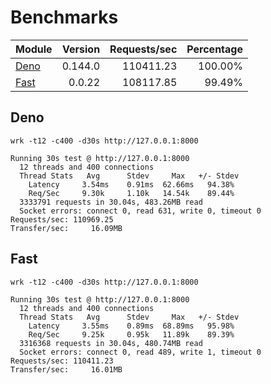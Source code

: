 # Benchmarks

| Module                                                                      | Version | Requests/sec | Percentage |
| --------------------------------------------------------------------------- | ------: | -----------: | ---------: |
| [Deno](https://github.com/danteissaias/fast/blob/0.0.21/benchmarks/deno.ts) | 0.144.0 |    110411.23 |    100.00% |
| [Fast](https://github.com/danteissaias/fast/blob/0.0.21/benchmarks/fast.ts) |  0.0.22 |    108117.85 |     99.49% |

## Deno

```
wrk -t12 -c400 -d30s http://127.0.0.1:8000
```

```
Running 30s test @ http://127.0.0.1:8000
  12 threads and 400 connections
  Thread Stats   Avg      Stdev     Max   +/- Stdev
    Latency     3.54ms    0.91ms  62.66ms   94.38%
    Req/Sec     9.30k     1.10k   14.54k    89.44%
  3333791 requests in 30.04s, 483.26MB read
  Socket errors: connect 0, read 631, write 0, timeout 0
Requests/sec: 110969.25
Transfer/sec:     16.09MB
```

## Fast

```
wrk -t12 -c400 -d30s http://127.0.0.1:8000
```

```
Running 30s test @ http://127.0.0.1:8000
  12 threads and 400 connections
  Thread Stats   Avg      Stdev     Max   +/- Stdev
    Latency     3.55ms    0.89ms  68.89ms   95.98%
    Req/Sec     9.25k     0.95k   11.89k    89.39%
  3316368 requests in 30.04s, 480.74MB read
  Socket errors: connect 0, read 489, write 1, timeout 0
Requests/sec: 110411.23
Transfer/sec:     16.01MB
```
